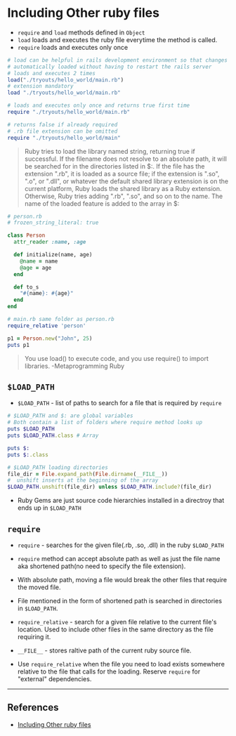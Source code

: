 # Including Other ruby files

* `require` and `load` methods defined in `Object`
* `load` loads and executes the ruby file everytime the method is called.
* `require` loads and executes only once

~~~ruby
# load can be helpful in rails development environment so that changes made are
# automatically loaded without having to restart the rails server
# loads and executes 2 times
load("./tryouts/hello_world/main.rb")
# extension mandatory
load "./tryouts/hello_world/main.rb"

# loads and executes only once and returns true first time
require "./tryouts/hello_world/main.rb"

# returns false if already required
# .rb file extension can be omitted
require "./tryouts/hello_world/main"
~~~

> Ruby tries to load the library named string, returning true if successful. If the filename does not resolve to an absolute path, it will be searched for in the directories listed in $:. If the file has the extension ".rb", it is loaded as a source file; if the extension is ".so", ".o", or ".dll", or whatever the default shared library extension is on the current platform, Ruby loads the shared library as a Ruby extension. Otherwise, Ruby tries adding ".rb", ".so", and so on to the name. The name of the loaded feature is added to the array in $:

~~~ruby
# person.rb
# frozen_string_literal: true

class Person
  attr_reader :name, :age

  def initialize(name, age)
    @name = name
    @age = age
  end

  def to_s
    "#{name}: #{age}"
  end
end

# main.rb same folder as person.rb
require_relative 'person'

p1 = Person.new("John", 25)
puts p1
~~~

> You use load() to execute code, and you use require() to import libraries. -Metaprogramming Ruby

## `$LOAD_PATH`

* `$LOAD_PATH` - list of paths to search for a file that is required by `require`

~~~ruby
# $LOAD_PATH and $: are global variables
# Both contain a list of folders where require method looks up
puts $LOAD_PATH
puts $LOAD_PATH.class # Array

puts $:
puts $:.class

# $LOAD_PATH loading directories
file_dir = File.expand_path(File.dirname(__FILE__))
#  unshift inserts at the beginning of the array
$LOAD_PATH.unshift(file_dir) unless $LOAD_PATH.include?(file_dir)
~~~

* Ruby Gems are just source code hierarchies installed in a directroy that ends up in `$LOAD_PATH`

## `require`

* `require` - searches for the given file(.rb, .so, .dll) in the ruby `$LOAD_PATH`

* `require` method can accept absolute path as well as just the file name aka shortened path(no need to specify the file extension).

* With absolute path, moving a file would break the other files that require the moved file.

* File mentioned in the form of shortened path is searched in directories in `$LOAD_PATH`.

* `require_relative` - search for a given file relative to the current file's location. Used to include other files in the same directory as the file requiring it.

* `__FILE__` - stores raltive path of the current ruby source file.

* Use `require_relative` when the file you need to load exists somewhere relative to the file that calls for the loading. Reserve `require` for "external" dependencies.

---

## References

* [Including Other ruby files](http://rubylearning.com/satishtalim/including_other_files_in_ruby.html)
